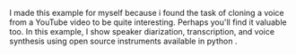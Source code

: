 I made this example for myself because i found the task of cloning a voice from a YouTube video to be quite interesting.
Perhaps you'll find it valuable too.
In this example, I show speaker diarization, transcription, and voice synthesis using open source instruments available in python .
